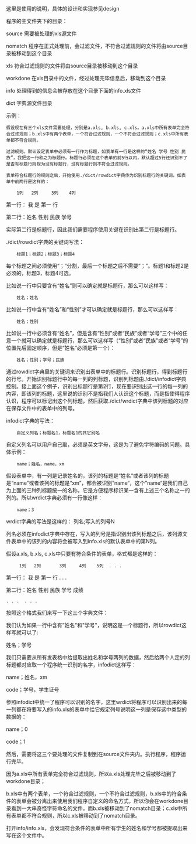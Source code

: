 这里是使用的说明，具体的设计和实现参见design

程序的主文件夹下的目录：

source      需要被处理的xls源文件

nomatch     程序在正式处理前，会过滤文件，不符合过滤规则的文件将由source目录被移动到这个目录

xls         符合过滤规则的文件将由source目录被移动到这个目录

workdone    在xls目录中的文件，经过处理完毕信息后，移动到这个目录

info        处理得到的信息会被存放在这个目录下面的info.xls文件

dict        字典源文件目录



示例：

    假设现在有三个xls文件需要处理，分别是a.xls, b.xls, c.xls。a.xls中所有表单完全符合过滤规则；b.xls中有两个表单，一个符合过滤规则，一个不符合过滤规则；c.xls中所有表单都不符合规则。

    过滤规则。默认设定表单中必须有一行作为标题，如表单有一行是这样的“姓名 学号 性别 民族”，我把这一行称之为标题行。标题行必须在这个表单的前5行以内，默认超过5行还识别不了是否有标题行则视为没有标题行，没有标题行则不符合过滤规则。

    表单符合标题行的规则之后，开始使用./dict/rowdict字典作为识别标题行的关键词。如表单中前两行是这样的：

        1列   2列     3列    4列

第一行： 我     是  第一 行

第二行：姓名  性别  民族     学号

实际第二行是标题行，因此我们需要程序使用关键在识别出第二行是标题行。

./dict/rowdict字典的关键词写法：

        标题1；标题2；标题3；标题4

 每个标题之间必须使用“；”分割，最后一个标题之后不需要“；”。标题1和标题2是必须的，标题3，标题4可选。

比如说一行中只要含有“姓名”则可以确定就是标题行，那么可以这样写：

        姓名；姓名

比如说一行中含有“姓名”和“性别”才可以确定就是标题行，那么可以这样写：

        姓名；性别

比如说一行中必须含有“姓名”，但是含有“性别”或者“民族”或者“学号”三个中的任意一个就可以确定就是标题行，那么可以这样写（“性别”或者“民族”或者“学号”的位置先后固定顺序，但是“姓名”必须是第一个）：

        姓名；性别；学号；民族



通过rowdict字典里的关键词来识别出表单中的标题行。识别标题行，得到标题行的行号。开始识别标题行中的每一列的列标题，识别列标题由./dict/infodict字典控制。接上面这个例子，识别出标题行是第2行，现在要识别出这一行的每一列的内容，即该列的标题，这里说的识别不是指我们人认识这个标题，而是指使得程序认识，程序可以标记出这个列标题，然后获取./dict/wrdict字典中该列标题的对应在保存文件中的表单中的列号。

infodict字典的写法：

        自定义列名；标题名1，标题名1的其它别名

自定义列名可以用户自己取，必须是英文字母，这是为了避免字符编码的问题。具体示例：

        name；姓名，name，xm

假设表单中，有一列是记录姓名的，该列的标题是“姓名”或者该列的标题是“name”或者该列的标题是“xm”，都会被识别”name“，这个”name“是我们自己为上面的三种列标题统一的名称，它是方便程序标识某一含有上述三个名称之一的列的。所以wrdict字典必须有一行像这样：

        name；3



wrdict字典的写法是这样的：
        列名;写入的列号N

列名必须在infodict字典中存在，写入的列号是指识别出该列标题之后，该列源文件表单中的该列的内容将会被写入到info.xls的默认表单中的第N列。


假设a.xls, b.xls, c.xls中只要有符合条件的表单，格式都是这样的：



         1列   2列       3列     4列    5列  . . . 

第一行： 我     是    第一 行    .  .  .

第二行：姓名  性别    民族      学号    成绩

    . . .  . . .

按照这个格式我们来写一下这三个字典文件：

我们认为如果一行中含有”姓名"和"学号"，说明这是一个标题行，所以rowdict这样写就可以了:

姓名；学号


我们只需要从所有发表格中给提取出姓名和学号两列的数据，然后给两个人定的列标题都对应取一个程序统一识别的名字，infodict这样写：

name；姓名，xm

code；学号，学生证号


参照infodict中统一了程序可以识别的名字，这里wrdict将程序可以识别出来的每一列都在将要写入的info.xls的表单中给它规定列号说明这一列是保存这中类型的数据的：

name；0

code；1


然后，需要将这三个要处理的文件复制到在source文件夹内。执行程序，程序运行完毕。

因为a.xls中所有表单完全符合过滤规则，所以a.xls处理完毕之后被移动到了workdone目录；

b.xls中有两个表单，一个符合过滤规则，一个不符合过滤规则，b.xls中的符合条件的表单会被分离出来使用我们程序自定义的命名方式，所以你会在workdone目录看到一大串奇怪字符命名的文件，而b.xls被移动到了nomatch目录；c.xls中所有表单都不符合规则，所以c.xls被移动到了nomatch目录。

打开info/info.xls，会发现符合条件的表单中所有学生的姓名和学号都被提取出来写在这个文件中。


